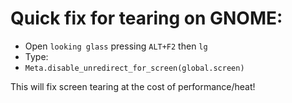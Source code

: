 # Quick fix for tearing on GNOME:
* Open `looking glass` pressing `ALT+F2` then `lg`
* Type:
* `Meta.disable_unredirect_for_screen(global.screen)`

This will fix screen tearing at the cost of performance/heat!
